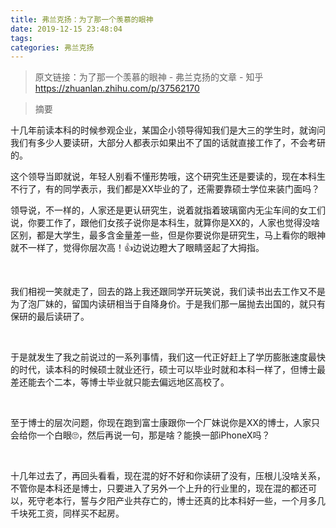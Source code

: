 ```yaml
---
title: 弗兰克扬：为了那一个羡慕的眼神
date: 2019-12-15 23:48:04
tags:
categories: 弗兰克扬
---
```



> 原文链接：为了那一个羡慕的眼神 - 弗兰克扬的文章 - 知乎
       <https://zhuanlan.zhihu.com/p/37562170>

>摘要
<!--more-->

<div class="Post-RichTextContainer"><div class="RichText ztext Post-RichText"><p>十几年前读本科的时候参观企业，某国企小领导得知我们是大三的学生时，就询问我们有多少人要读研，大部分人都表示如果出不了国的话就直接工作了，不会考研的。</p><p>这个领导当即就说，年轻人别看不懂形势哦，这个研究生还是要读的，现在本科生不行了，有的同学表示，我们都是XX毕业的了，还需要靠硕士学位来装门面吗？</p><p>领导说，不一样的，人家还是更认研究生，说着就指着玻璃窗内无尘车间的女工们说，你要工作了，跟他们女孩子说你是本科生，就算你是XX的，人家也觉得没啥区别，都是大学生，最多含金量差一些，但是你要说你是研究生，马上看你的眼神就不一样了，觉得你层次高！👍边说边瞪大了眼睛竖起了大拇指。</p><p class="ztext-empty-paragraph"><br></p><p>我们相视一笑就走了，回去的路上我还跟同学开玩笑说，我们读书出去工作又不是为了泡厂妹的，留国内读研相当于自降身价。于是我们那一届抛去出国的，就只有保研的最后读研了。</p><p class="ztext-empty-paragraph"><br></p><p>于是就发生了我之前说过的一系列事情，我们这一代正好赶上了学历膨胀速度最快的时代，读本科的时候硕士就业还行，硕士可以毕业时就和本科一样了，但博士最差还能去个二本，等博士毕业就只能去偏远地区高校了。</p><p class="ztext-empty-paragraph"><br></p><p>至于博士的层次问题，你现在跑到富士康跟你一个厂妹说你是XX的博士，人家只会给你一个白眼🙄️，然后再说一句，那是啥？能换一部iPhoneX吗？</p><p class="ztext-empty-paragraph"><br></p><p>十几年过去了，再回头看看，现在混的好不好和你读研了没有，压根儿没啥关系，不管你是本科还是博士，只要进入了另外一个上升的行业里的，现在混的都还可以，死守老本行，誓与夕阳产业共存亡的，博士还真的比本科好一些，一个月多几千块死工资，同样买不起房。</p></div></div>